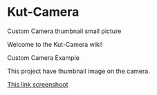 Kut-Camera
==========

Custom Camera thumbnail small picture

Welcome to the Kut-Camera wiki!

Custom Camera Example

This project have thumbnail image on the camera.

[This link screenshoot](https://www.dropbox.com/s/34l6mm3hrxtfpda/device-2014-06-05-110757.png)
